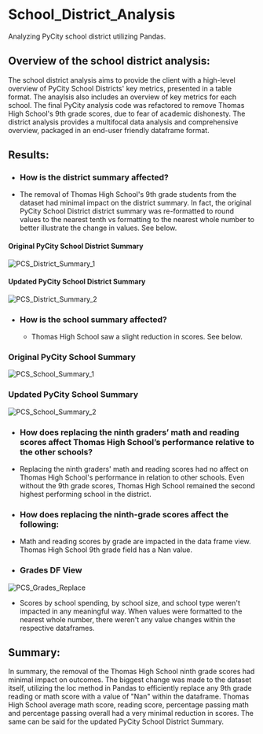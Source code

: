 # School_District_Analysis
Analyzing PyCity school district utilizing Pandas. 
## Overview of the school district analysis:
The school district analysis aims to provide the client with a high-level overview of PyCity School Districts' key metrics, presented in a table format. The anaylsis also includes an overview of key metrics for each school. The final PyCity analysis code was refactored to remove Thomas High School's 9th grade scores, due to fear of academic dishonesty. The district analysis provides a multifocal data analysis and comprehensive overview, packaged in an end-user friendly dataframe format. 

## Results:
* ### How is the district summary affected?
 * The removal of Thomas High School's 9th grade students from the dataset had minimal impact on the district summary. In fact, the original PyCity School District district summary was re-formatted to round values to the nearest tenth vs formatting to the nearest whole number to better illustrate the change in values. See below. 

#### Original PyCity School District Summary

![PCS_District_Summary_1](https://github.com/worksm/School_District_Analysis/blob/70b122487fe070c1ad940565d68027b51125c04d/School_District_Analysis/Resources/PCS_District_Summary_1.png)

 #### Updated PyCity School District Summary

![PCS_District_Summary_2](https://github.com/worksm/School_District_Analysis/blob/102b103ebe3f393a1bbeba57cc69a40eab6fea90/School_District_Analysis/Resources/PCS_District_Summary_2.png)

* ### How is the school summary affected?
  * Thomas High School saw a slight reduction in scores. See below. 
 
### Original PyCity School Summary
![PCS_School_Summary_1](https://github.com/worksm/School_District_Analysis/blob/0c2252bb5e6743a775f0032ddcc5a4f0e06a4a2e/School_District_Analysis/Resources/PCS_School_Summary_1.png)
### Updated PyCity School Summary
![PCS_School_Summary_2](https://github.com/worksm/School_District_Analysis/blob/37242cf421b8e4911240ce6e3bc593295654a322/School_District_Analysis/Resources/PCS_School_Summary_2.png)

* ### How does replacing the ninth graders’ math and reading scores affect Thomas High School’s performance relative to the other schools?
 * Replacing the ninth graders' math and reading scores had no affect on Thomas High School's performance in relation to other schools. Even without the 9th grade scores, Thomas High School remained the second highest performing school in the district. 

* ### How does replacing the ninth-grade scores affect the following:
 * Math and reading scores by grade are impacted in the data frame view. Thomas High School 9th grade field has a Nan value. 

 * ### Grades DF View
![PCS_Grades_Replace](https://github.com/worksm/School_District_Analysis/blob/58b2b725a09713db5c5c8980d0395a3410b257c1/School_District_Analysis/Resources/PCS_Grades_Replace.png)

* Scores by school spending, by school size, and school type weren't impacted in any meaningful way. When values were formatted to the nearest whole number, there weren't any value changes within the respective dataframes. 

## Summary: 
In summary, the removal of the Thomas High School ninth grade scores had minimal impact on outcomes. The biggest change was made to the dataset itself, utilizing the loc method in Pandas to efficiently replace any 9th grade reading or math score with a value of "Nan" within the dataframe. Thomas High School average math score, reading score, percentage passing math and percentage passing overall had a very minimal reduction in scores. The same can be said for the updated PyCity School District Summary. 

